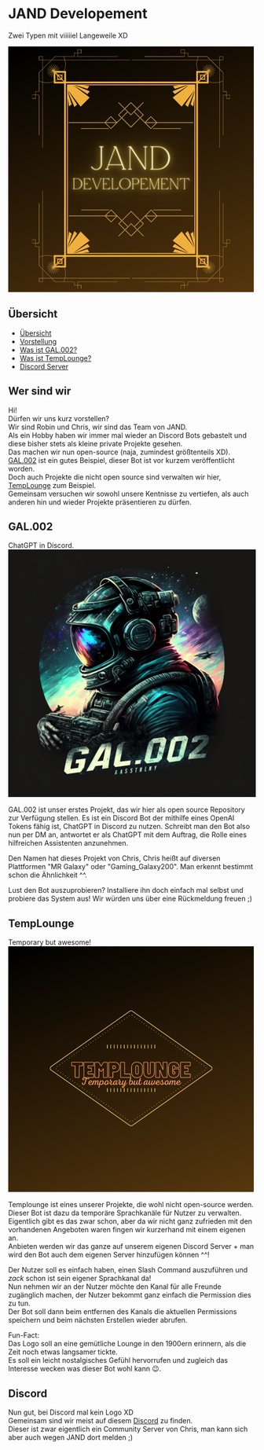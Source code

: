 # JAND Developement
Zwei Typen mit viiiiiel Langeweile XD

![Das Logo von JAND](JAND_Logo.png)

## Übersicht

- [Übersicht](#übersicht)
- [Vorstellung](#wer-sind-wir)
- [Was ist GAL.002?](#gal002)
- [Was ist TempLounge?](#templounge)
- [Discord Server](#discord)


## Wer sind wir

Hi!  
Dürfen wir uns kurz vorstellen?  
Wir sind Robin und Chris, wir sind das Team von JAND.  
Als ein Hobby haben wir immer mal wieder an Discord Bots gebastelt und diese bisher stets als kleine private Projekte gesehen.  
Das machen wir nun open-source (naja, zumindest größtenteils XD).  
[GAL.002](#gal002) ist ein gutes Beispiel, dieser Bot ist vor kurzem veröffentlicht worden.  
Doch auch Projekte die nicht open source sind verwalten wir hier, [TempLounge](#templounge) zum Beispiel.  
Gemeinsam versuchen wir sowohl unsere Kentnisse zu vertiefen, als auch anderen hin und wieder Projekte präsentieren zu dürfen.  

## GAL.002
ChatGPT in Discord.
![Das Logo von GAL.002](GAL.002_Logo.png)

GAL.002 ist unser erstes Projekt, das wir hier als open source Repository zur Verfügung stellen.
Es ist ein Discord Bot der mithilfe eines OpenAI Tokens fähig ist, ChatGPT in Discord zu nutzen.
Schreibt man den Bot also nun per DM an, antwortet er als ChatGPT mit dem Auftrag, die Rolle eines hilfreichen Assistenten anzunehmen.

Den Namen hat dieses Projekt von Chris, Chris heißt auf diversen Plattformen "MR Galaxy" oder "Gaming_Galaxy200".
Man erkennt bestimmt schon die Ähnlichkeit ^^. 

Lust den Bot auszuprobieren? Installiere ihn doch einfach mal selbst und probiere das System aus!
Wir würden uns über eine Rückmeldung freuen ;)

## TempLounge
Temporary but awesome!
![Das Logo von TempLounge](TempLounge_Logo.png)

Templounge ist eines unserer Projekte, die wohl nicht open-source werden.  
Dieser Bot ist dazu da temporäre Sprachkanäle für Nutzer zu verwalten.  
Eigentlich gibt es das zwar schon, aber da wir nicht ganz zufrieden mit den vorhandenen Angeboten waren fingen wir kurzerhand mit einem eigenen an.  
Anbieten werden wir das ganze auf unserem eigenen Discord Server + man wird den Bot auch dem eigenen Server hinzufügen können ^^!

Der Nutzer soll es einfach haben, einen Slash Command auszuführen und *zack* schon ist sein eigener Sprachkanal da!  
Nun nehmen wir an der Nutzer möchte den Kanal für alle Freunde zugänglich machen, der Nutzer bekommt ganz einfach die Permission dies zu tun.  
Der Bot soll dann beim entfernen des Kanals die aktuellen Permissions speichern und beim nächsten Erstellen wieder abrufen.  

Fun-Fact:  
Das Logo soll an eine gemütliche Lounge in den 1900ern erinnern, als die Zeit noch etwas langsamer tickte.  
Es soll ein leicht nostalgisches Gefühl hervorrufen und zugleich das Interesse wecken was dieser Bot wohl kann :wink:.  

## Discord
Nun gut, bei Discord mal kein Logo XD  
Gemeinsam sind wir meist auf diesem [Discord](https://discord.gg/EmScKUnaPe) zu finden.  
Dieser ist zwar eigentlich ein Community Server von Chris, man kann sich aber auch wegen JAND dort melden ;)  
